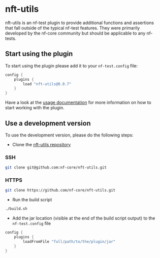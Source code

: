 # nft-utils

nft-utils is an nf-test plugin to provide additional functions and assertions that fall outside of the typical nf-test features.
They were primarily developed by the nf-core community but should be applicable to any nf-tests.

## Start using the plugin

To start using the plugin please add it to your `nf-test.config` file:

```groovy title="nf-test.config"
config {
    plugins {
        load "nft-utils@0.0.7"
    }
}
```

Have a look at the [usage documentation](./usage.md) for more information on how to start working with the plugin.

## Use a development version

To use the development version, please do the following steps:

- Clone the [nft-utils repository](https://github.com/nf-core/nft-utils)

### SSH

```bash
git clone git@github.com:nf-core/nft-utils.git
```

### HTTPS

```bash
git clone https://github.com/nf-core/nft-utils.git
```

- Run the build script

```bash
./build.sh
```

- Add the jar location (visible at the end of the build script output) to the `nf-test.config` file

```groovy title="nf-test.config"
config {
    plugins {
        loadFromFile "full/path/to/the/plugin/jar"
    }
}
```
